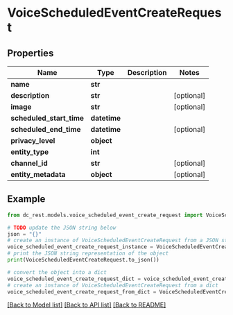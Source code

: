 # VoiceScheduledEventCreateRequest


## Properties

Name | Type | Description | Notes
------------ | ------------- | ------------- | -------------
**name** | **str** |  | 
**description** | **str** |  | [optional] 
**image** | **str** |  | [optional] 
**scheduled_start_time** | **datetime** |  | 
**scheduled_end_time** | **datetime** |  | [optional] 
**privacy_level** | **object** |  | 
**entity_type** | **int** |  | 
**channel_id** | **str** |  | [optional] 
**entity_metadata** | **object** |  | [optional] 

## Example

```python
from dc_rest.models.voice_scheduled_event_create_request import VoiceScheduledEventCreateRequest

# TODO update the JSON string below
json = "{}"
# create an instance of VoiceScheduledEventCreateRequest from a JSON string
voice_scheduled_event_create_request_instance = VoiceScheduledEventCreateRequest.from_json(json)
# print the JSON string representation of the object
print(VoiceScheduledEventCreateRequest.to_json())

# convert the object into a dict
voice_scheduled_event_create_request_dict = voice_scheduled_event_create_request_instance.to_dict()
# create an instance of VoiceScheduledEventCreateRequest from a dict
voice_scheduled_event_create_request_from_dict = VoiceScheduledEventCreateRequest.from_dict(voice_scheduled_event_create_request_dict)
```
[[Back to Model list]](../README.md#documentation-for-models) [[Back to API list]](../README.md#documentation-for-api-endpoints) [[Back to README]](../README.md)


